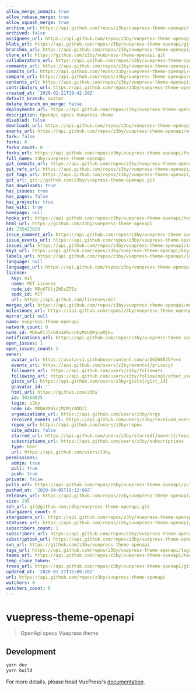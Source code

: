 ```yaml
---
allow_merge_commit: true
allow_rebase_merge: true
allow_squash_merge: true
archive_url: https://api.github.com/repos/z3by/vuepress-theme-openapi/{archive_format}{/ref}
archived: false
assignees_url: https://api.github.com/repos/z3by/vuepress-theme-openapi/assignees{/user}
blobs_url: https://api.github.com/repos/z3by/vuepress-theme-openapi/git/blobs{/sha}
branches_url: https://api.github.com/repos/z3by/vuepress-theme-openapi/branches{/branch}
clone_url: https://github.com/z3by/vuepress-theme-openapi.git
collaborators_url: https://api.github.com/repos/z3by/vuepress-theme-openapi/collaborators{/collaborator}
comments_url: https://api.github.com/repos/z3by/vuepress-theme-openapi/comments{/number}
commits_url: https://api.github.com/repos/z3by/vuepress-theme-openapi/commits{/sha}
compare_url: https://api.github.com/repos/z3by/vuepress-theme-openapi/compare/{base}...{head}
contents_url: https://api.github.com/repos/z3by/vuepress-theme-openapi/contents/{+path}
contributors_url: https://api.github.com/repos/z3by/vuepress-theme-openapi/contributors
created_at: '2020-01-21T19:42:20Z'
default_branch: master
delete_branch_on_merge: false
deployments_url: https://api.github.com/repos/z3by/vuepress-theme-openapi/deployments
description: OpenApi specs Vuepress theme
disabled: false
downloads_url: https://api.github.com/repos/z3by/vuepress-theme-openapi/downloads
events_url: https://api.github.com/repos/z3by/vuepress-theme-openapi/events
fork: false
forks: 0
forks_count: 0
forks_url: https://api.github.com/repos/z3by/vuepress-theme-openapi/forks
full_name: z3by/vuepress-theme-openapi
git_commits_url: https://api.github.com/repos/z3by/vuepress-theme-openapi/git/commits{/sha}
git_refs_url: https://api.github.com/repos/z3by/vuepress-theme-openapi/git/refs{/sha}
git_tags_url: https://api.github.com/repos/z3by/vuepress-theme-openapi/git/tags{/sha}
git_url: git://github.com/z3by/vuepress-theme-openapi.git
has_downloads: true
has_issues: true
has_pages: false
has_projects: true
has_wiki: true
homepage: null
hooks_url: https://api.github.com/repos/z3by/vuepress-theme-openapi/hooks
html_url: https://github.com/z3by/vuepress-theme-openapi
id: 235427029
issue_comment_url: https://api.github.com/repos/z3by/vuepress-theme-openapi/issues/comments{/number}
issue_events_url: https://api.github.com/repos/z3by/vuepress-theme-openapi/issues/events{/number}
issues_url: https://api.github.com/repos/z3by/vuepress-theme-openapi/issues{/number}
keys_url: https://api.github.com/repos/z3by/vuepress-theme-openapi/keys{/key_id}
labels_url: https://api.github.com/repos/z3by/vuepress-theme-openapi/labels{/name}
language: null
languages_url: https://api.github.com/repos/z3by/vuepress-theme-openapi/languages
license:
  key: mit
  name: MIT License
  node_id: MDc6TGljZW5zZTEz
  spdx_id: MIT
  url: https://api.github.com/licenses/mit
merges_url: https://api.github.com/repos/z3by/vuepress-theme-openapi/merges
milestones_url: https://api.github.com/repos/z3by/vuepress-theme-openapi/milestones{/number}
mirror_url: null
name: vuepress-theme-openapi
network_count: 0
node_id: MDEwOlJlcG9zaXRvcnkyMzU0MjcwMjk=
notifications_url: https://api.github.com/repos/z3by/vuepress-theme-openapi/notifications{?since,all,participating}
open_issues: 1
open_issues_count: 1
owner:
  avatar_url: https://avatars1.githubusercontent.com/u/36268825?v=4
  events_url: https://api.github.com/users/z3by/events{/privacy}
  followers_url: https://api.github.com/users/z3by/followers
  following_url: https://api.github.com/users/z3by/following{/other_user}
  gists_url: https://api.github.com/users/z3by/gists{/gist_id}
  gravatar_id: ''
  html_url: https://github.com/z3by
  id: 36268825
  login: z3by
  node_id: MDQ6VXNlcjM2MjY4ODI1
  organizations_url: https://api.github.com/users/z3by/orgs
  received_events_url: https://api.github.com/users/z3by/received_events
  repos_url: https://api.github.com/users/z3by/repos
  site_admin: false
  starred_url: https://api.github.com/users/z3by/starred{/owner}{/repo}
  subscriptions_url: https://api.github.com/users/z3by/subscriptions
  type: User
  url: https://api.github.com/users/z3by
permissions:
  admin: true
  pull: true
  push: true
private: false
pulls_url: https://api.github.com/repos/z3by/vuepress-theme-openapi/pulls{/number}
pushed_at: '2020-04-05T19:12:09Z'
releases_url: https://api.github.com/repos/z3by/vuepress-theme-openapi/releases{/id}
size: 295
ssh_url: git@github.com:z3by/vuepress-theme-openapi.git
stargazers_count: 0
stargazers_url: https://api.github.com/repos/z3by/vuepress-theme-openapi/stargazers
statuses_url: https://api.github.com/repos/z3by/vuepress-theme-openapi/statuses/{sha}
subscribers_count: 1
subscribers_url: https://api.github.com/repos/z3by/vuepress-theme-openapi/subscribers
subscription_url: https://api.github.com/repos/z3by/vuepress-theme-openapi/subscription
svn_url: https://github.com/z3by/vuepress-theme-openapi
tags_url: https://api.github.com/repos/z3by/vuepress-theme-openapi/tags
teams_url: https://api.github.com/repos/z3by/vuepress-theme-openapi/teams
temp_clone_token: ''
trees_url: https://api.github.com/repos/z3by/vuepress-theme-openapi/git/trees{/sha}
updated_at: '2020-01-27T15:09:28Z'
url: https://api.github.com/repos/z3by/vuepress-theme-openapi
watchers: 0
watchers_count: 0
---
```


# vuepress-theme-openapi

> OpenApi specs Vuepress theme

## Development

```bash
yarn dev
yarn build
```

For more details, please head VuePress's [documentation](https://v1.vuepress.vuejs.org/).
